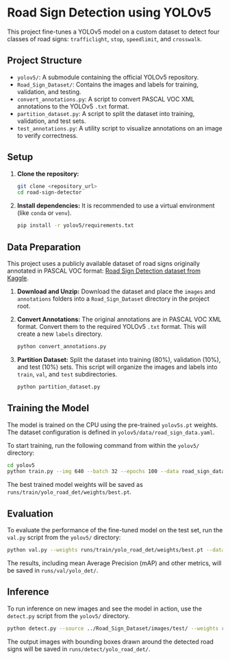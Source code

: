 # Road Sign Detection using YOLOv5

This project fine-tunes a YOLOv5 model on a custom dataset to detect four classes of road signs: `trafficlight`, `stop`, `speedlimit`, and `crosswalk`.

## Project Structure

- `yolov5/`: A submodule containing the official YOLOv5 repository.
- `Road_Sign_Dataset/`: Contains the images and labels for training, validation, and testing.
- `convert_annotations.py`: A script to convert PASCAL VOC XML annotations to the YOLOv5 `.txt` format.
- `partition_dataset.py`: A script to split the dataset into training, validation, and test sets.
- `test_annotations.py`: A utility script to visualize annotations on an image to verify correctness.

## Setup

1.  **Clone the repository:**
    ```bash
    git clone <repository_url>
    cd road-sign-detector
    ```

2.  **Install dependencies:**
    It is recommended to use a virtual environment (like `conda` or `venv`).
    ```bash
    pip install -r yolov5/requirements.txt
    ```

## Data Preparation

This project uses a publicly available dataset of road signs originally annotated in PASCAL VOC format: [Road Sign Detection dataset from Kaggle](https://www.kaggle.com/datasets/andrewmvd/road-sign-detection).

1.  **Download and Unzip:**
    Download the dataset and place the `images` and `annotations` folders into a `Road_Sign_Dataset` directory in the project root.

2.  **Convert Annotations:**
    The original annotations are in PASCAL VOC XML format. Convert them to the required YOLOv5 `.txt` format. This will create a new `labels` directory.
    ```bash
    python convert_annotations.py
    ```

3.  **Partition Dataset:**
    Split the dataset into training (80%), validation (10%), and test (10%) sets. This script will organize the images and labels into `train`, `val`, and `test` subdirectories.
    ```bash
    python partition_dataset.py
    ```

## Training the Model

The model is trained on the CPU using the pre-trained `yolov5s.pt` weights. The dataset configuration is defined in `yolov5/data/road_sign_data.yaml`.

To start training, run the following command from within the `yolov5/` directory:

```bash
cd yolov5
python train.py --img 640 --batch 32 --epochs 100 --data road_sign_data.yaml --weights yolov5s.pt --name yolo_road_det --hyp data/hyps/hyp.scratch-low.yaml
```

The best trained model weights will be saved as `runs/train/yolo_road_det/weights/best.pt`.

## Evaluation

To evaluate the performance of the fine-tuned model on the test set, run the `val.py` script from the `yolov5/` directory:

```bash
python val.py --weights runs/train/yolo_road_det/weights/best.pt --data road_sign_data.yaml --task test --name yolo_det
```

The results, including mean Average Precision (mAP) and other metrics, will be saved in `runs/val/yolo_det/`.

## Inference

To run inference on new images and see the model in action, use the `detect.py` script from the `yolov5/` directory.

```bash
python detect.py --source ../Road_Sign_Dataset/images/test/ --weights runs/train/yolo_road_det/weights/best.pt --name yolo_road_det
```

The output images with bounding boxes drawn around the detected road signs will be saved in `runs/detect/yolo_road_det/`.
